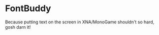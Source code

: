 FontBuddy
=========

Because putting text on the screen in XNA/MonoGame shouldn't so hard, gosh darn it!
